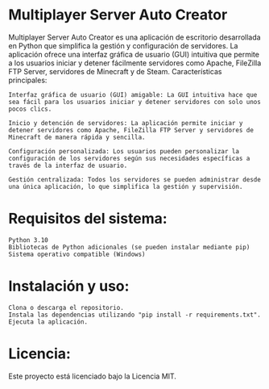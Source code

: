 # Multiplayer Server Auto Creator

Multiplayer Server Auto Creator es una aplicación de escritorio desarrollada en Python que simplifica la gestión y configuración de servidores. La aplicación ofrece una interfaz gráfica de usuario (GUI) intuitiva que permite a los usuarios iniciar y detener fácilmente servidores como Apache, FileZilla FTP Server, servidores de Minecraft y de Steam.
Características principales:

    Interfaz gráfica de usuario (GUI) amigable: La GUI intuitiva hace que sea fácil para los usuarios iniciar y detener servidores con solo unos pocos clics.

    Inicio y detención de servidores: La aplicación permite iniciar y detener servidores como Apache, FileZilla FTP Server y servidores de Minecraft de manera rápida y sencilla.

    Configuración personalizada: Los usuarios pueden personalizar la configuración de los servidores según sus necesidades específicas a través de la interfaz de usuario.

    Gestión centralizada: Todos los servidores se pueden administrar desde una única aplicación, lo que simplifica la gestión y supervisión.

# Requisitos del sistema:

    Python 3.10
    Bibliotecas de Python adicionales (se pueden instalar mediante pip)
    Sistema operativo compatible (Windows)

# Instalación y uso:

    Clona o descarga el repositorio.
    Instala las dependencias utilizando "pip install -r requirements.txt".
    Ejecuta la aplicación.

# Licencia:

Este proyecto está licenciado bajo la Licencia MIT.
